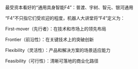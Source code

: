 最受资本看好的“通用具身智能F4”：普渡、宇树、智元、银河通用

“F4”不只指它们受欢迎的程度，机器人大讲堂将“F4”定义为：

First-mover（先行者）：在技术和市场上的领先布局

Frontier（前沿性）：在关键技术上的突破创新

Flexibility（灵活性）：产品和解决方案的场景适应能力

Feasibility（可行性）：清晰可落地的商业化路径